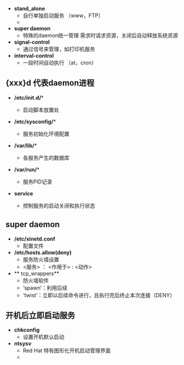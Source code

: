 - **stand_alone**
	- 自行单独启动服务 （www，FTP）
	- 
- **super daemon**
	- 特殊的daemon统一管理 需求时请求资源，关闭后自动释放系统资源
- **signal-control**
	- 通过信号来管理，如打印机服务
- **interval-control**
	- 一段时间自动执行 （at，cron）
## {xxx}d 代表daemon进程

- **/etc/init.d/***
	- 启动脚本放置处
- **/etc/sysconfig/***
	- 服务初始化环境配置
- **/var/lib/***
	- 各服务产生的数据库
- **/var/run/***
	- 服务PID记录

- **service**
	- 控制服务的启动关闭和执行状态

## super daemon
- **/etc/xinetd.conf**
	- 配置文件
- **/etc/hosts.allow(deny)**
	- 服务防火墙设置
	- <服务> ： <作用于> : <动作>
- ** tcp_wrappers**
	- 防火墙软件
	- ‘spawn’：利用后续
	- ‘twist’：立即以后续命令进行，且执行完后终止本次连接（DENY）

## 开机后立即启动服务
- **chkconfig**
	- 设置开机默认启动
- **ntsysv**
	- Red Hat 特有图形化开机启动管理界面
	- 
<!--stackedit_data:
eyJoaXN0b3J5IjpbLTE2OTY4MTM1NzMsLTE5MDA5OTg4MzMsLT
Y2NzQ0NjA3NSwxNDU5NTcyODQsMTk1MjMxMTg2MSw2MDQzNjcw
MzcsLTE2MzYwNzAyNjEsLTE5NTczNTAzNTcsLTE5MjgwNDkwNT
EsLTYzNjIzNTEyLDE4ODU0NDE3MjNdfQ==
-->